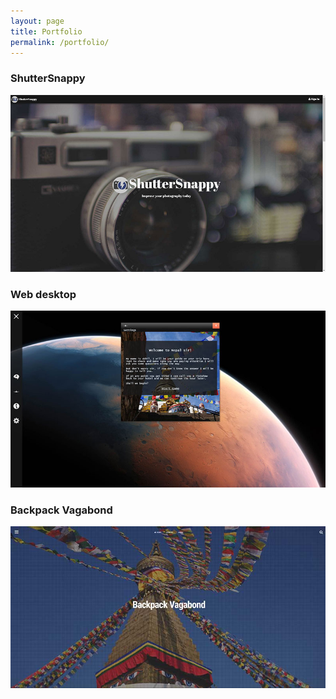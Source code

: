 ```yaml
---
layout: page
title: Portfolio
permalink: /portfolio/
---
```

### ShutterSnappy
<a href="https://shuttersnappy.com" target="_blank">![shuttersnappy](/img/portfolio/shuttersnappy.jpg "ShutterSnappy landing page")</a>

### Web desktop

<a href="http://wd.beppek.me/wd/client/debug/" target="_blank">![Personal Web Desktop](/img/portfolio/pwd.jpg "Personal Web Desktop")</a>

### Backpack Vagabond

<a href="http://backpackvagabond.com" target="_blank">![Backpack Vagabond](/img/portfolio/backpackvagabond.jpg "Backpack Vagabond")</a>